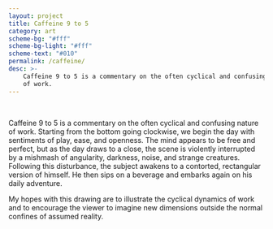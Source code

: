 ```yaml
---
layout: project
title: Caffeine 9 to 5
category: art
scheme-bg: "#fff"
scheme-bg-light: "#fff"
scheme-text: "#010"
permalink: /caffeine/
desc: >-
    Caffeine 9 to 5 is a commentary on the often cyclical and confusing nature
    of work.
---
```


<object style="width:100%" data="/assets/svg/9to5.svg" type="image/svg+xml" alt="9 to 5"></object>

<br>

Caffeine 9 to 5 is a commentary on the often cyclical and confusing nature of
work. Starting from the bottom going clockwise, we begin the day with
sentiments of play, ease, and openness. The mind appears to be free and perfect,
but as the day draws to a close, the scene is violently interrupted by a
mishmash of angularity, darkness, noise, and strange creatures. Following this
disturbance, the subject awakens to a contorted, rectangular version of himself.
He then sips on a beverage and embarks again on his daily adventure.

My hopes with this drawing are to illustrate the cyclical dynamics of work and
to encourage the viewer to imagine new dimensions outside the normal confines of
assumed reality.
